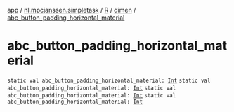 [app](../../../index.md) / [nl.mpcjanssen.simpletask](../../index.md) / [R](../index.md) / [dimen](index.md) / [abc_button_padding_horizontal_material](.)

# abc_button_padding_horizontal_material

`static val abc_button_padding_horizontal_material: `[`Int`](https://kotlinlang.org/api/latest/jvm/stdlib/kotlin/-int/index.html)
`static val abc_button_padding_horizontal_material: `[`Int`](https://kotlinlang.org/api/latest/jvm/stdlib/kotlin/-int/index.html)
`static val abc_button_padding_horizontal_material: `[`Int`](https://kotlinlang.org/api/latest/jvm/stdlib/kotlin/-int/index.html)
`static val abc_button_padding_horizontal_material: `[`Int`](https://kotlinlang.org/api/latest/jvm/stdlib/kotlin/-int/index.html)